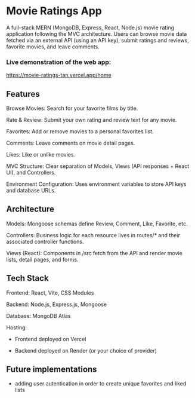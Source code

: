# Movie Ratings App

A full-stack MERN (MongoDB, Express, React, Node.js) movie rating application following the MVC architecture. Users can browse movie data fetched via an external API (using an API key), submit ratings and reviews, favorite movies, and leave comments.

### Live demonstration of the web app:

https://movie-ratings-tan.vercel.app/home
## Features

Browse Movies: Search for your favorite films by title.

Rate & Review: Submit your own rating and review text for any movie.

Favorites: Add or remove movies to a personal favorites list.

Comments: Leave comments on movie detail pages.

Likes: Like or unlike movies.

MVC Structure: Clear separation of Models, Views (API responses + React UI), and Controllers.

Environment Configuration: Uses environment variables to store API keys and database URLs.

## Architecture

Models: Mongoose schemas define Review, Comment, Like, Favorite, etc.

Controllers: Business logic for each resource lives in routes/* and their associated controller functions.

Views (React): Components in /src fetch from the API and render movie lists, detail pages, and forms.

## Tech Stack

Frontend: React, Vite, CSS Modules

Backend: Node.js, Express.js, Mongoose

Database: MongoDB Atlas

Hosting:

- Frontend deployed on Vercel

- Backend deployed on Render (or your choice of provider)

## Future implementations
- adding user autentication in order to create unique favorites and liked lists

